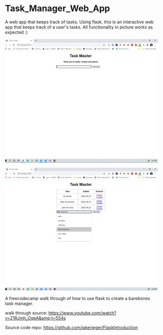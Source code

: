 
# Task_Manager_Web_App
A web app that keeps track of tasks. Using flask, this is an interactive web app that keeps track of a user's tasks. 
All functionality in picture works as expected :)

![Alt text](https://github.com/raksalim/Task_Manger_Web_App/blob/master/Screenshot%20(104).png "Task Manager In Action 1")


![Alt text](https://github.com/raksalim/Task_Manger_Web_App/blob/master/Screenshot%20(106).png "Task Manager In Action 2")



A freecodecamp walk through of how to use flask to create a barebones task manager. 

walk through source: https://www.youtube.com/watch?v=Z1RJmh_OqeA&amp;t=554s  

Source code repo: https://github.com/jakerieger/FlaskIntroduction
